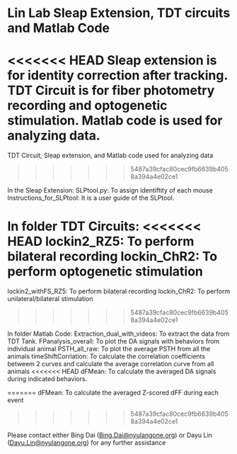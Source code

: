 # Lin Lab Sleap Extension, TDT circuits and Matlab Code
<<<<<<< HEAD
 Sleap extension is for identity correction after tracking. TDT Circuit is for fiber photometry recording and optogenetic stimulation. Matlab code is used for analyzing data.
=======
 TDT Circuit, Sleap extension, and Matlab code used for analyzing data
>>>>>>> 5487a39cfac80cec9fb6639b4058a394a4e02ce1

In the Sleap Extension:
SLPtool.py: To assign identiftity of each mouse
Instructions_for_SLPtool: It is a user guide of the SLPtool.

In folder TDT Circuits:
<<<<<<< HEAD
lockin2_RZ5: To perform bilateral recording
lockin_ChR2: To perform optogenetic stimulation
=======
lockin2_withFS_RZ5: To perform bilateral recording
lockin_ChR2: To perform unilateral/bilateral stimulation
>>>>>>> 5487a39cfac80cec9fb6639b4058a394a4e02ce1

In folder Matlab Code:
Extraction_dual_with_videos: To extract the data from TDT Tank.
FPanalysis_overall: To plot the DA signals with behaviors from individual animal
PSTH_all_raw: To plot the average PSTH from all the animals
timeShiftCorrlation: To calculate the correlation coefficients betweem 2 curves and calculate the average correlation curve from all animals
<<<<<<< HEAD
dFMean: To calculate the averaged DA signals during indicated behaviors.


=======
dFMean: To calculate the averaged Z-scored dFF during each event
>>>>>>> 5487a39cfac80cec9fb6639b4058a394a4e02ce1

Please contact either Bing Dai (Bing.Dai@nyulangone.org) or Dayu Lin (Dayu.Lin@nyulangone.org) for any further assistance
